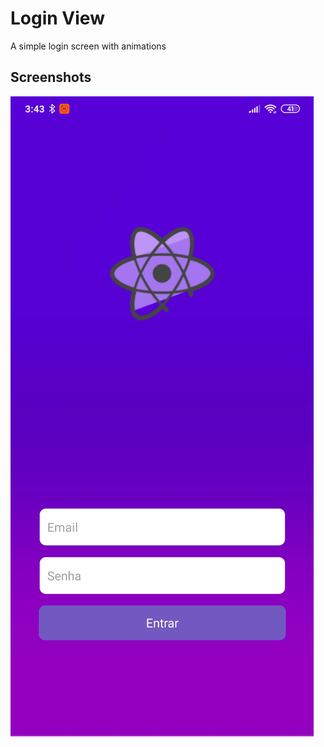# Login View
A simple login screen with animations

## Screenshots

![](src/images/login_screen.jpg)
